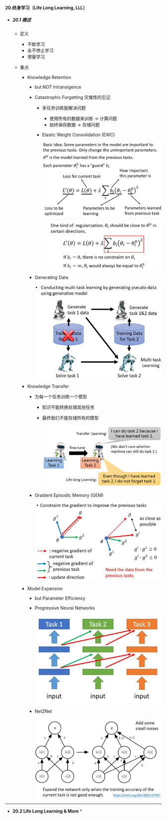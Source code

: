 #### 20.终身学习（Life Long Learning, LLL）

* ##### 20.1 概述

  * 定义

    * 不断学习
    * 永不停止学习
    * 增量学习

  * 重点

    * Knowledge Retention

      * but NOT Intransigence

      * Catastrophic Forgetting 灾难性的忘记

        * 多任务训练能解决问题

          * 使用所有的数据来训练  ->  计算问题
          * 始终保存数据  ->  存储问题

        * Elastic Weight Consolidation (EWC)

          ![avatar](./images/u201_EWC_1.png)

          ![avatar](./images/u201_EWC_2.png)

      * Generating Data

        ![avatar](./images/u201_Generating_Data.png)

    * Knowledge Transfer

      * 为每一个任务训练一个模型

        * 知识不能转换处理其他任务

        * 最终我们不能存储所有的模型

          ![avatar](./images/u201_LL_vs_Transfer.png)

      * Gradient Episodic Memory (GEM)

        ![avatar](./images/u201_GEM.png)

    * Model Expansion

      * but Parameter Efficiency

      * Progressive Neural Networks

        ![avatar](./images/u201_Progressive_Neural_Networks.png)

      * Net2Net

        ![avatar](./images/u201_Net2Net.png)

---

* **20.2 Life Long Learning & More**
  * 































